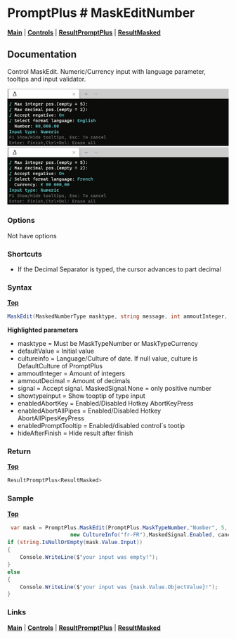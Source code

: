 # PromptPlus # MaskEditNumber
[**Main**](index.md#help) | 
[**Controls**](index.md#apis) |
[**ResultPromptPlus**](resultpromptplus) |
[**ResultMasked**](resultmasked)

## Documentation
Control MaskEdit. Numeric/Currency input with language parameter, tooltips and input validator.

![](./images/MaskEditNumber.gif)
![](./images/MaskEditCurrency.gif)

### Options
Not have options

### Shortcuts

- If the Decimal Separator is typed, the cursor advances to part decimal

### Syntax
[**Top**](#promptplus--maskeditnumber)

```csharp
MaskEdit(MaskedNumberType masktype, string message, int ammoutInteger, int ammoutDecimal, double? defaultValue = null, CultureInfo cultureinfo = null, MaskedSignal signal = MaskedSignal.None, bool showtypeinput = true, IList<Func<object, ValidationResult>> validators = null, bool enabledPromptTooltip = true, bool enabledAbortKey = true, bool enabledAbortAllPipes = true, bool hideAfterFinish = false, CancellationToken? cancellationToken = null)
```

**Highlighted parameters**
- masktype = Must be MaskTypeNumber or MaskTypeCurrency
- defaultValue = Initial value
- cultureinfo = Language/Culture of date. If null value, culture is DefaultCulture of PromptPlus
- ammoutInteger = Amount of integers
- ammoutDecimal = Amount of decimals
- signal = Accept signal. MaskedSignal.None = only positive number
- showtypeinput = Show tooptip of type input 
- enabledAbortKey = Enabled/Disabled Hotkey AbortKeyPress
- enabledAbortAllPipes = Enabled/Disabled Hotkey AbortAllPipesKeyPress
- enabledPromptTooltip = Enabled/disabled control´s tootip
- hideAfterFinish = Hide result after finish

### Return
[**Top**](#promptplus--maskeditnumber)

```csharp
ResultPromptPlus<ResultMasked>
```

### Sample
[**Top**](#promptplus--maskeditnumber)

```csharp
 var mask = PromptPlus.MaskEdit(PromptPlus.MaskTypeNumber,"Number", 5, 2, null
                    new CultureInfo("fr-FR"),MaskedSignal.Enabled, cancellationToken: _stopApp);
if (string.IsNullOrEmpty(mask.Value.Input))
{
    Console.WriteLine($"your input was empty!");
}
else
{
    Console.WriteLine($"your input was {mask.Value.ObjectValue}!");
}
```

### Links
[**Main**](index.md#help) | 
[**Controls**](index.md#apis) |
[**ResultPromptPlus**](resultpromptplus) |
[**ResultMasked**](resultmasked)
